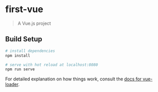 # first-vue

> A Vue.js project

## Build Setup

``` bash
# install dependencies
npm install

# serve with hot reload at localhost:8080
npm run serve

```

For detailed explanation on how things work, consult the [docs for vue-loader](http://vuejs.github.io/vue-loader).
